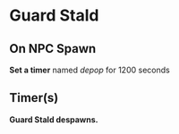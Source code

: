 # Guard Stald


## On NPC Spawn

**Set a timer** named *depop* for 1200 seconds


## Timer(s)

**Guard Stald despawns.**